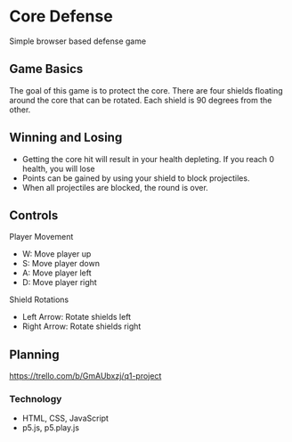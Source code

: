 # Core Defense

Simple browser based defense game

## Game Basics

The goal of this game is to protect the core. There are four shields floating around the core that can be rotated. Each shield is 90 degrees from the other.

## Winning and Losing

* Getting the core hit will result in your health depleting. If you reach 0 health, you will lose
* Points can be gained by using your shield to block projectiles.
* When all projectiles are blocked, the round is over.

## Controls

Player Movement
* W: Move player up
* S: Move player down
* A: Move player left
* D: Move player right

Shield Rotations
* Left Arrow: Rotate shields left
* Right Arrow: Rotate shields right

## Planning
https://trello.com/b/GmAUbxzj/q1-project

### Technology
* HTML, CSS, JavaScript
* p5.js, p5.play.js
